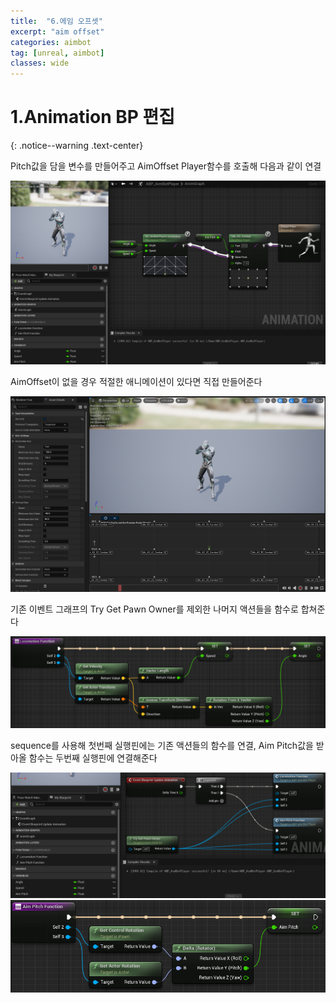 ```yaml
---
title:  "6.에임 오프셋"
excerpt: "aim offset"
categories: aimbot
tag: [unreal, aimbot]
classes: wide
---
```


# 1.Animation BP 편집
{: .notice--warning .text-center}

Pitch값을 담을 변수를 만들어주고 AimOffset Player함수를 호출해 다음과 같이 연결

<img src="/img/unreal/aimbot/6_aimOffset/AnimGraph.png"/>

AimOffset이 없을 경우 적절한 애니메이션이 있다면 직접 만들어준다

<img src="/img/unreal/aimbot/6_aimOffset/aimOffset.png"/>

기존 이벤트 그래프의 Try Get Pawn Owner를 제외한 나머지 액션들을 함수로 합쳐준다

<img src="/img/unreal/aimbot/6_aimOffset/EventGraphLocomotion.png"/>

sequence를 사용해 첫번째 실행핀에는 기존 액션들의 함수를 연결, Aim Pitch값을 받아올 함수는 두번째 실행핀에 연결해준다

<img src="/img/unreal/aimbot/6_aimOffset/EventGraph.png"/>

<img src="/img/unreal/aimbot/6_aimOffset/EventGraphAimPitch.png"/>